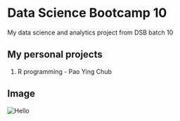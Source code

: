 # Data Science Bootcamp 10
My data science and analytics project from DSB batch 10

## My personal projects

1. R programming - Pao Ying Chub

## Image

![Hello](https://ih1.redbubble.net/image.4430665649.5073/raf,360x360,075,t,fafafa:ca443f4786.jpg)
